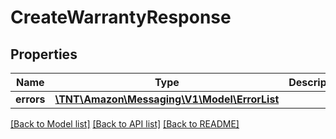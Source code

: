# CreateWarrantyResponse

## Properties
Name | Type | Description | Notes
------------ | ------------- | ------------- | -------------
**errors** | [**\TNT\Amazon\Messaging\V1\Model\ErrorList**](ErrorList.md) |  | [optional] 

[[Back to Model list]](../README.md#documentation-for-models) [[Back to API list]](../README.md#documentation-for-api-endpoints) [[Back to README]](../README.md)


